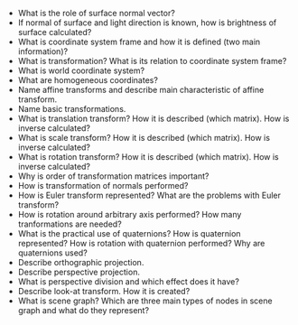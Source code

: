 
* What is the role of surface normal vector?
* If normal of surface and light direction is known, how is brightness of surface calculated?
* What is coordinate system frame and how it is defined (two main information)?
* What is transformation? What is its relation to coordinate system frame?
* What is world coordinate system?
* What are homogeneous coordinates?
* Name affine transforms and describe main characteristic of affine transform.
* Name basic transformations.
* What is translation transform? How it is described (which matrix). How is inverse calculated?
* What is scale transform? How it is described (which matrix). How is inverse calculated?
* What is rotation transform? How it is described (which matrix). How is inverse calculated?
* Why is order of transformation matrices important?
* How is transformation of normals performed?
* How is Euler transform represented? What are the problems with Euler transform?
* How is rotation around arbitrary axis performed? How many tranformations are needed?
* What is the practical use of quaternions? How is quaternion represented? How is rotation with quaternion performed? Why are quaternions used?
* Describe orthographic projection.
* Describe perspective projection.
* What is perspective division and which effect does it have?
* Describe look-at transform. How it is created?
* What is scene graph? Which are three main types of nodes in scene graph and what do they represent?
